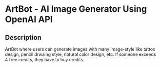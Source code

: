 # ArtBot - AI Image Generator Using OpenAI API
 
 ## Description
 
 ArtBot where users can generate images with many image-style like tattoo design, pencil drwaing style, natural color design, etc. If someone exceeds 4 free credits, they have to buy credits.